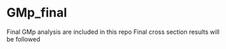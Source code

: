 # GMp_final
Final GMp analysis are included in this repo
Final cross section results will be followed
